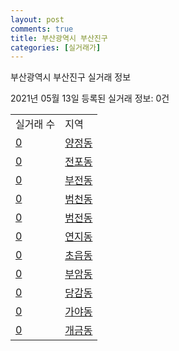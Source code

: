 ```yaml
---
layout: post
comments: true
title: 부산광역시 부산진구
categories: [실거래가]
---
```


부산광역시 부산진구 실거래 정보

2021년 05월 13일 등록된 실거래 정보: 0건


<table>
  <tr>
    <td>실거래 수</td>
    <td>지역</td>
  </tr>

  
  <tr>
    <td><a href="2623010100.html">0</a></td>
    <td><a href="2623010100.html">양정동</a></td>
  </tr>
    

  <tr>
    <td><a href="2623010200.html">0</a></td>
    <td><a href="2623010200.html">전포동</a></td>
  </tr>
    

  <tr>
    <td><a href="2623010300.html">0</a></td>
    <td><a href="2623010300.html">부전동</a></td>
  </tr>
    

  <tr>
    <td><a href="2623010400.html">0</a></td>
    <td><a href="2623010400.html">범천동</a></td>
  </tr>
    

  <tr>
    <td><a href="2623010500.html">0</a></td>
    <td><a href="2623010500.html">범전동</a></td>
  </tr>
    

  <tr>
    <td><a href="2623010600.html">0</a></td>
    <td><a href="2623010600.html">연지동</a></td>
  </tr>
    

  <tr>
    <td><a href="2623010700.html">0</a></td>
    <td><a href="2623010700.html">초읍동</a></td>
  </tr>
    

  <tr>
    <td><a href="2623010800.html">0</a></td>
    <td><a href="2623010800.html">부암동</a></td>
  </tr>
    

  <tr>
    <td><a href="2623010900.html">0</a></td>
    <td><a href="2623010900.html">당감동</a></td>
  </tr>
    

  <tr>
    <td><a href="2623011000.html">0</a></td>
    <td><a href="2623011000.html">가야동</a></td>
  </tr>
    

  <tr>
    <td><a href="2623011100.html">0</a></td>
    <td><a href="2623011100.html">개금동</a></td>
  </tr>
    


</table>
    